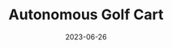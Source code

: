 ---
layout: default
title: Autonomous Golf Cart
modal-id: 1
date: 2023-06-26
img: drive-by-wire-1.jpg
img1: drive-by-wire-3.jpg
img2: golfcart.jpg
alt: image-alt
project-date: June 2022
client: ECE Department
category: Electrical/Computer Engineering
link:
Repolink: https://github.com/m-decicco/Golf-Cart
Newslink: https://floridapoly.edu/news/articles/2022/11/110122-drive-by-wire-golf-cart.php
Researchlink: https://www.researchgate.net/publication/370621855_Drive-By-Wire_Conversion_of_an_Electric_Golf-Cart_for_Self-Driving_Vehicles_Research
description: "&nbsp;&nbsp;&nbsp;&nbsp;Entire drive-by-wire conversion of an electric golf cart using a Raspberry Pi and an Arduino for Self-Driving Vehicles Research."
outcome: "&nbsp;&nbsp;&nbsp;&nbsp;As part of my Self-Driving Vehicles Research project, I successfully completed an entire drive-by-wire conversion of an electric golf cart utilizing a Raspberry Pi and an Arduino. This project provided me with a valuable opportunity to learn and apply Python programming, where I became proficient in using essential libraries such as PySimpleGUI for developing the touchscreen interface and PyGame for interfacing with the Xbox remote.
<br><br>
&nbsp;&nbsp;&nbsp;&nbsp;To achieve precise control and smooth operation, I integrated an Arduino Nano to control the stepper, which allowed for better management of step pulses and seamless integration with the absolute encoder. Leveraging timers and interrupts protocols, I ensured that the stepper consistently maintained the correct angle for optimized performance.
<br><br>
&nbsp;&nbsp;&nbsp;&nbsp;Throughout the project, I gained extensive experience in wiring and circuitry as I incorporated various components, including pneumatics and other sensors. The final result yielded three distinct control modes. The manual mode allowed the golf cart to function conventionally, while the Xbox mode empowered users to control all aspects of the cart using an Xbox One remote. Additionally, I implemented a Serial mode that enabled users to run computationally intensive algorithms on their laptop or PC and transmit commands to the Raspberry Pi.
<br><br>
&nbsp;&nbsp;&nbsp;&nbsp;To ensure safety and reliability, I incorporated fail-safe mechanisms that automatically halt cart movement if new commands are not received within 0.1 seconds. This precautionary measure guarantees that abrupt disconnections of the remote or serial device do not lead to potential hazards.
<br><br>
&nbsp;&nbsp;&nbsp;&nbsp;Throughout the course of this project, I had the privilege of collaborating with esteemed professors, graduate students, and fabrication specialists. The experience not only enhanced my technical skills but also provided valuable insights into working effectively within a team and navigating complex research-oriented projects.
<br><br>
&nbsp;&nbsp;&nbsp;&nbsp;Overall, this drive-by-wire conversion project for the electric golf cart showcases my proficiency in Python programming, Raspberry Pi, and Arduino integration, as well as my ability to tackle multifaceted challenges and implement practical solutions in the realm of self-driving vehicles research."
teammates: Dr. Toker, Dr. Reza, Mike Kalman, Sam De Oliveira, Hunter Stopford, Lev Nikitin
---